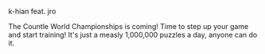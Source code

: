 k-hian feat. jro

The Countle World Championships is coming! Time to step up your game and start training! It's just a measly 1,000,000 puzzles a day, anyone can do it.
